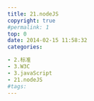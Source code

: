 ```yaml
---
title: 21.nodeJS
copyright: true
#permalink: 1
top: 0
date: 2014-02-15 11:58:32
categories:

- 2.标准
- 3.W3C
- 3.javaScript
- 21.nodeJS
#tags:
---
```

